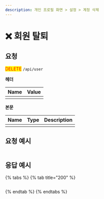 ```yaml
---
description: 개인 프로필 화면 > 설정 > 계정 삭제
---
```


# ❌ 회원 탈퇴

## 요청

<mark style="color:red;">DELETE</mark> `/api/user`





**헤더**

| Name | Value |
| ---- | ----- |
|      |       |



**본문**

| Name | Type | Description |
| ---- | ---- | ----------- |
|      |      |             |



## 요청 예시

```bash
```





## 응답 예시

{% tabs %}
{% tab title="200" %}
```json
```
{% endtab %}
{% endtabs %}
